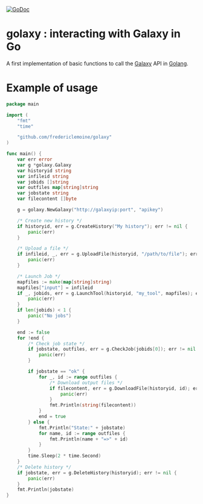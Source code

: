 [![GoDoc](https://godoc.org/github.com/fredericlemoine/golaxy?status.svg)](https://godoc.org/github.com/fredericlemoine/golaxy)
# golaxy : interacting with Galaxy in Go

A first implementation of basic functions to call the [Galaxy](https://usegalaxy.org/) API in [Golang](https://golang.org/).

# Example of usage
```go
package main

import (
	"fmt"
	"time"

	"github.com/fredericlemoine/golaxy"
)

func main() {
	var err error
	var g *golaxy.Galaxy
	var historyid string
	var infileid string
	var jobids []string
	var outfiles map[string]string
	var jobstate string
	var filecontent []byte

	g = golaxy.NewGalaxy("http://galaxyip:port", "apikey")

	/* Create new history */
	if historyid, err = g.CreateHistory("My history"); err != nil {
		panic(err)
	}

	/* Upload a file */
	if infileid, _, err = g.UploadFile(historyid, "/path/to/file"); err != nil {
		panic(err)
	}

	/* Launch Job */
	mapfiles := make(map[string]string)
	mapfiles["input"] = infileid
	if _, jobids, err = g.LaunchTool(historyid, "my_tool", mapfiles); err != nil {
		panic(err)
	}
	if len(jobids) < 1 {
		panic("No jobs")
	}

	end := false
	for !end {
		/* Check job state */
		if jobstate, outfiles, err = g.CheckJob(jobids[0]); err != nil {
			panic(err)
		}

		if jobstate == "ok" {
			for _, id := range outfiles {
				/* Download output files */
				if filecontent, err = g.DownloadFile(historyid, id); err != nil {
					panic(err)
				}
				fmt.Println(string(filecontent))
			}
			end = true
		} else {
			fmt.Println("State:" + jobstate)
			for name, id := range outfiles {
				fmt.Println(name + "=>" + id)
			}
		}
		time.Sleep(2 * time.Second)
	}
	/* Delete history */
	if jobstate, err = g.DeleteHistory(historyid); err != nil {
		panic(err)
	}
	fmt.Println(jobstate)
}
```
